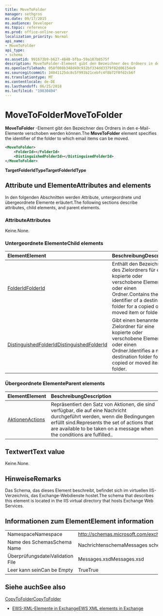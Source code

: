 ```yaml
---
title: MoveToFolder
manager: sethgros
ms.date: 09/17/2015
ms.audience: Developer
ms.topic: reference
ms.prod: office-online-server
localization_priority: Normal
api_name:
- MoveToFolder
api_type:
- schema
ms.assetid: 991673b9-b627-4848-bfba-59a187b8575f
description: MoveToFolder-Element gibt den Bezeichner des Ordners in den e-Mail-Elemente verschoben werden können.
ms.openlocfilehash: 058f008b348d49c932bf334dd3379f02d06154e9
ms.sourcegitcommit: 34041125dc8c5f993b21cebfc4f8b72f0fd2cb6f
ms.translationtype: MT
ms.contentlocale: de-DE
ms.lasthandoff: 06/25/2018
ms.locfileid: "19830494"
---
```

# <a name="movetofolder"></a><span data-ttu-id="ce4a4-103">MoveToFolder</span><span class="sxs-lookup"><span data-stu-id="ce4a4-103">MoveToFolder</span></span>

<span data-ttu-id="ce4a4-104">**MoveToFolder** -Element gibt den Bezeichner des Ordners in den e-Mail-Elemente verschoben werden können.</span><span class="sxs-lookup"><span data-stu-id="ce4a4-104">The **MoveToFolder** element specifies the identifier of the folder to which email items can be moved.</span></span> 
  
```XML
<MoveToFolder>
    <FolderId></FolderId>
    <DistinguishedFolderId></DistinguisedFolderId>
</MoveToFolder>
```

 <span data-ttu-id="ce4a4-105">**TargetFolderIdType**</span><span class="sxs-lookup"><span data-stu-id="ce4a4-105">**TargetFolderIdType**</span></span>
## <a name="attributes-and-elements"></a><span data-ttu-id="ce4a4-106">Attribute und Elemente</span><span class="sxs-lookup"><span data-stu-id="ce4a4-106">Attributes and elements</span></span>

<span data-ttu-id="ce4a4-107">In den folgenden Abschnitten werden Attribute, untergeordnete und übergeordnete Elemente erläutert.</span><span class="sxs-lookup"><span data-stu-id="ce4a4-107">The following sections describe attributes, child elements, and parent elements.</span></span>
  
### <a name="attributes"></a><span data-ttu-id="ce4a4-108">Attribute</span><span class="sxs-lookup"><span data-stu-id="ce4a4-108">Attributes</span></span>

<span data-ttu-id="ce4a4-109">Keine.</span><span class="sxs-lookup"><span data-stu-id="ce4a4-109">None.</span></span>
  
### <a name="child-elements"></a><span data-ttu-id="ce4a4-110">Untergeordnete Elemente</span><span class="sxs-lookup"><span data-stu-id="ce4a4-110">Child elements</span></span>

|<span data-ttu-id="ce4a4-111">**Element**</span><span class="sxs-lookup"><span data-stu-id="ce4a4-111">**Element**</span></span>|<span data-ttu-id="ce4a4-112">**Beschreibung**</span><span class="sxs-lookup"><span data-stu-id="ce4a4-112">**Description**</span></span>|
|:-----|:-----|
|[<span data-ttu-id="ce4a4-113">FolderId</span><span class="sxs-lookup"><span data-stu-id="ce4a4-113">FolderId</span></span>](folderid.md) <br/> |<span data-ttu-id="ce4a4-114">Enthält den Bezeichner des Zielordners für eine kopierte oder verschobene Element oder einen Ordner.</span><span class="sxs-lookup"><span data-stu-id="ce4a4-114">Contains the identifier of a destination folder for a copied or moved item or folder.</span></span>  <br/> |
|[<span data-ttu-id="ce4a4-115">DistinguishedFolderId</span><span class="sxs-lookup"><span data-stu-id="ce4a4-115">DistinguishedFolderId</span></span>](distinguishedfolderid.md) <br/> |<span data-ttu-id="ce4a4-116">Gibt einen benannten Zielordner für eine kopierte oder verschobene Element oder einen Ordner.</span><span class="sxs-lookup"><span data-stu-id="ce4a4-116">Identifies a named destination folder for a copied or moved item or folder.</span></span>  <br/> |
   
### <a name="parent-elements"></a><span data-ttu-id="ce4a4-117">Übergeordnete Elemente</span><span class="sxs-lookup"><span data-stu-id="ce4a4-117">Parent elements</span></span>

|<span data-ttu-id="ce4a4-118">**Element**</span><span class="sxs-lookup"><span data-stu-id="ce4a4-118">**Element**</span></span>|<span data-ttu-id="ce4a4-119">**Beschreibung**</span><span class="sxs-lookup"><span data-stu-id="ce4a4-119">**Description**</span></span>|
|:-----|:-----|
|[<span data-ttu-id="ce4a4-120">Aktionen</span><span class="sxs-lookup"><span data-stu-id="ce4a4-120">Actions</span></span>](actions.md) <br/> |<span data-ttu-id="ce4a4-121">Repräsentiert den Satz von Aktionen, die sind verfügbar, die auf eine Nachricht durchgeführt werden, wenn die Bedingungen erfüllt sind.</span><span class="sxs-lookup"><span data-stu-id="ce4a4-121">Represents the set of actions that are available to be taken on a message when the conditions are fulfilled..</span></span>  <br/> |
   
## <a name="text-value"></a><span data-ttu-id="ce4a4-122">Textwert</span><span class="sxs-lookup"><span data-stu-id="ce4a4-122">Text value</span></span>

<span data-ttu-id="ce4a4-123">Keine.</span><span class="sxs-lookup"><span data-stu-id="ce4a4-123">None.</span></span>
  
## <a name="remarks"></a><span data-ttu-id="ce4a4-124">Hinweise</span><span class="sxs-lookup"><span data-stu-id="ce4a4-124">Remarks</span></span>

<span data-ttu-id="ce4a4-125">Das Schema, das dieses Element beschreibt, befindet sich im virtuellen IIS-Verzeichnis, das Exchange-Webdienste hostet.</span><span class="sxs-lookup"><span data-stu-id="ce4a4-125">The schema that describes this element is located in the IIS virtual directory that hosts Exchange Web Services.</span></span>
  
## <a name="element-information"></a><span data-ttu-id="ce4a4-126">Informationen zum Element</span><span class="sxs-lookup"><span data-stu-id="ce4a4-126">Element information</span></span>

|||
|:-----|:-----|
|<span data-ttu-id="ce4a4-127">Namespace</span><span class="sxs-lookup"><span data-stu-id="ce4a4-127">Namespace</span></span>  <br/> |http://schemas.microsoft.com/exchange/services/2006/messages  <br/> |
|<span data-ttu-id="ce4a4-128">Name des Schemas</span><span class="sxs-lookup"><span data-stu-id="ce4a4-128">Schema Name</span></span>  <br/> |<span data-ttu-id="ce4a4-129">Nachrichtenschema</span><span class="sxs-lookup"><span data-stu-id="ce4a4-129">Messages schema</span></span>  <br/> |
|<span data-ttu-id="ce4a4-130">Überprüfungsdatei</span><span class="sxs-lookup"><span data-stu-id="ce4a4-130">Validation File</span></span>  <br/> |<span data-ttu-id="ce4a4-131">Messages.xsd</span><span class="sxs-lookup"><span data-stu-id="ce4a4-131">Messages.xsd</span></span>  <br/> |
|<span data-ttu-id="ce4a4-132">Leer kann sein</span><span class="sxs-lookup"><span data-stu-id="ce4a4-132">Can be Empty</span></span>  <br/> |<span data-ttu-id="ce4a4-133">True</span><span class="sxs-lookup"><span data-stu-id="ce4a4-133">True</span></span>  <br/> |
   
## <a name="see-also"></a><span data-ttu-id="ce4a4-134">Siehe auch</span><span class="sxs-lookup"><span data-stu-id="ce4a4-134">See also</span></span>



[<span data-ttu-id="ce4a4-135">CopyToFolder</span><span class="sxs-lookup"><span data-stu-id="ce4a4-135">CopyToFolder</span></span>](copytofolder.md)


- [<span data-ttu-id="ce4a4-136">EWS-XML-Elemente in Exchange</span><span class="sxs-lookup"><span data-stu-id="ce4a4-136">EWS XML elements in Exchange</span></span>](ews-xml-elements-in-exchange.md)

